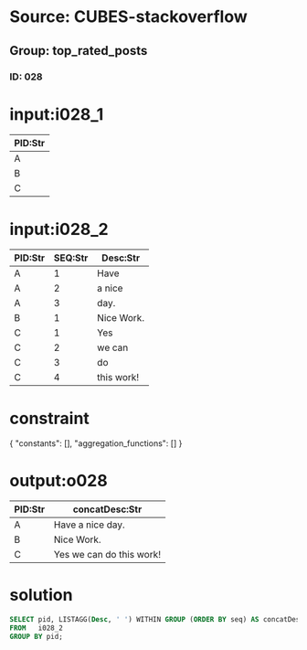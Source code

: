 # Source: CUBES-stackoverflow
## Group: top_rated_posts
### ID: 028

# input:i028_1

| PID:Str |
|---|
| A |
| B |
| C |

# input:i028_2

| PID:Str | SEQ:Str | Desc:Str |
|---|---|---|
| A | 1 | Have |
| A | 2 | a nice |
| A | 3 | day. |
| B | 1 | Nice Work. |
| C | 1 | Yes |
| C | 2 | we can |
| C | 3 | do |
| C | 4 | this work! |

# constraint

{
  "constants": [],
  "aggregation_functions": []
}

# output:o028

| PID:Str | concatDesc:Str |
|---|---|
| A | Have a nice day. |
| B | Nice Work. |
| C | Yes we can do this work! |

# solution

```sql
SELECT pid, LISTAGG(Desc, ' ') WITHIN GROUP (ORDER BY seq) AS concatDesc
FROM   i028_2
GROUP BY pid;

```
